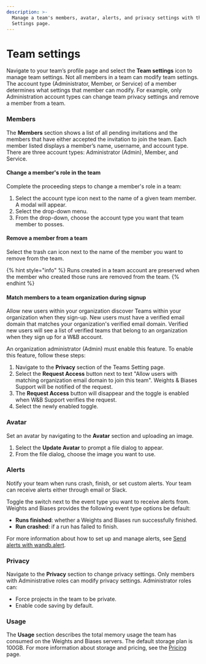 ```yaml
---
description: >-
  Manage a team's members, avatar, alerts, and privacy settings with the Team
  Settings page.
---
```


# Team settings

Navigate to your team’s profile page and select the **Team settings** icon to manage team settings. Not all members in a team can modify team settings. The account type (Administrator, Member, or Service) of a member determines what settings that member can modify. For example, only Administration account types can change team privacy settings and remove a member from a team.

### Members

The **Members** section shows a list of all pending invitations and the members that have either accepted the invitation to join the team. Each member listed displays a member’s name, username, and account type. There are three account types: Administrator (Admin), Member, and Service.

#### Change a member's role in the team

Complete the proceeding steps to change a member's role in a team:

1. Select the account type icon next to the name of a given team member. A modal will appear.
2. Select the drop-down menu.
3. From the drop-down, choose the account type you want that team member to posses.

#### Remove a member from a team

Select the trash can icon next to the name of the member you want to remove from the team.

{% hint style="info" %}
Runs created in a team account are preserved when the member who created those runs are removed from the team.
{% endhint %}

#### Match members to a team organization during signup

Allow new users within your organization discover Teams within your organization when they sign-up. New users must have a verified email domain that matches your organization's verified email domain. Verified new users will see a list of verified teams that belong to an organization when they sign up for a W\&B account.&#x20;

An organization administrator (Admin) must enable this feature. To enable this feature, follow these steps:

1. Navigate to the **Privacy** section of the Teams Setting page.
2. Select the **Request Access** button next to text "Allow users with matching organization email domain to join this team". Weights & Biases Support will be notified of the request.
3. The **Request Access** button will disappear and the toggle is enabled when W\&B Support verifies the request.&#x20;
4. Select the newly enabled toggle.

### Avatar

Set an avatar by navigating to the **Avatar** section and uploading an image.&#x20;

1. Select the **Update Avatar** to prompt a file dialog to appear.&#x20;
2. From the file dialog, choose the image you want to use.

### Alerts

Notify your team when runs crash, finish, or set custom alerts. Your team can receive alerts either through email or Slack.

Toggle the switch next to the event type you want to receive alerts from. Weights and Biases provides the following event type options be default:

* **Runs finished**: whether a Weights and Biases run successfully finished.
* **Run crashed**: if a run has failed to finish.

For more information about how to set up and manage alerts, see [Send alerts with wandb.alert](https://docs.wandb.ai/guides/track/alert).

### Privacy

Navigate to the **Privacy** section to change privacy settings. Only members with Administrative roles can modify privacy settings. Administrator roles can:

* Force projects in the team to be private.
* Enable code saving by default.

### Usage

The **Usage** section describes the total memory usage the team has consumed on the Weights and Biases servers. The default storage plan is 100GB. For more information about storage and pricing, see the [Pricing](https://wandb.ai/site/pricing) page.&#x20;
